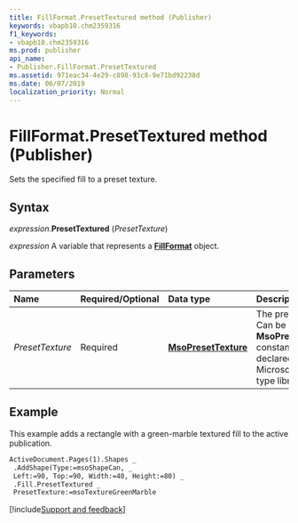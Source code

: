 ```yaml
---
title: FillFormat.PresetTextured method (Publisher)
keywords: vbapb10.chm2359316
f1_keywords:
- vbapb10.chm2359316
ms.prod: publisher
api_name:
- Publisher.FillFormat.PresetTextured
ms.assetid: 971eac34-4e29-c898-93c8-9e71bd92238d
ms.date: 06/07/2019
localization_priority: Normal
---
```



# FillFormat.PresetTextured method (Publisher)

Sets the specified fill to a preset texture.


## Syntax

_expression_.**PresetTextured** (_PresetTexture_)

_expression_ A variable that represents a **[FillFormat](publisher.fillformat.md)** object.


## Parameters

|Name|Required/Optional|Data type|Description|
|:-----|:-----|:-----|:-----|
|_PresetTexture_ |Required| **[MsoPresetTexture](Office.MsoPresetTexture.md)** |The preset texture. Can be one of the **MsoPresetTexture** constants declared in the Microsoft Office type library.|



## Example

This example adds a rectangle with a green-marble textured fill to the active publication.

```vb
ActiveDocument.Pages(1).Shapes _ 
 .AddShape(Type:=msoShapeCan, _ 
 Left:=90, Top:=90, Width:=40, Height:=80) _ 
 .Fill.PresetTextured _ 
 PresetTexture:=msoTextureGreenMarble 

```

[!include[Support and feedback](~/includes/feedback-boilerplate.md)]